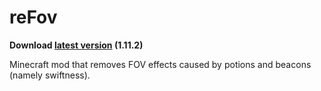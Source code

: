 # reFov

<b> Download <a href="https://github.com/Alterux/reFov/raw/master/reFov-1.11.2.jar">latest version</a> (1.11.2) </b>

Minecraft mod that removes FOV effects caused by potions and beacons (namely swiftness).
